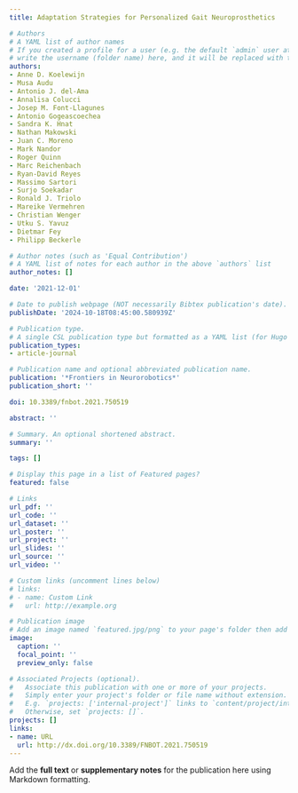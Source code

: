 ```yaml
---
title: Adaptation Strategies for Personalized Gait Neuroprosthetics

# Authors
# A YAML list of author names
# If you created a profile for a user (e.g. the default `admin` user at `content/authors/admin/`), 
# write the username (folder name) here, and it will be replaced with their full name and linked to their profile.
authors:
- Anne D. Koelewijn
- Musa Audu
- Antonio J. del-Ama
- Annalisa Colucci
- Josep M. Font-Llagunes
- Antonio Gogeascoechea
- Sandra K. Hnat
- Nathan Makowski
- Juan C. Moreno
- Mark Nandor
- Roger Quinn
- Marc Reichenbach
- Ryan-David Reyes
- Massimo Sartori
- Surjo Soekadar
- Ronald J. Triolo
- Mareike Vermehren
- Christian Wenger
- Utku S. Yavuz
- Dietmar Fey
- Philipp Beckerle

# Author notes (such as 'Equal Contribution')
# A YAML list of notes for each author in the above `authors` list
author_notes: []

date: '2021-12-01'

# Date to publish webpage (NOT necessarily Bibtex publication's date).
publishDate: '2024-10-18T08:45:00.580939Z'

# Publication type.
# A single CSL publication type but formatted as a YAML list (for Hugo requirements).
publication_types:
- article-journal

# Publication name and optional abbreviated publication name.
publication: '*Frontiers in Neurorobotics*'
publication_short: ''

doi: 10.3389/fnbot.2021.750519

abstract: ''

# Summary. An optional shortened abstract.
summary: ''

tags: []

# Display this page in a list of Featured pages?
featured: false

# Links
url_pdf: ''
url_code: ''
url_dataset: ''
url_poster: ''
url_project: ''
url_slides: ''
url_source: ''
url_video: ''

# Custom links (uncomment lines below)
# links:
# - name: Custom Link
#   url: http://example.org

# Publication image
# Add an image named `featured.jpg/png` to your page's folder then add a caption below.
image:
  caption: ''
  focal_point: ''
  preview_only: false

# Associated Projects (optional).
#   Associate this publication with one or more of your projects.
#   Simply enter your project's folder or file name without extension.
#   E.g. `projects: ['internal-project']` links to `content/project/internal-project/index.md`.
#   Otherwise, set `projects: []`.
projects: []
links:
- name: URL
  url: http://dx.doi.org/10.3389/FNBOT.2021.750519
---
```


Add the **full text** or **supplementary notes** for the publication here using Markdown formatting.
